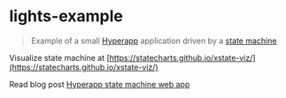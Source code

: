 # lights-example

> Example of a small [Hyperapp](https://github.com/jorgebucaran/hyperapp) application driven by a [state machine](https://github.com/davidkpiano/xstate)

Visualize state machine at [https://statecharts.github.io/xstate-viz/](https://statecharts.github.io/xstate-viz/)

Read blog post [Hyperapp state machine web app](https://glebbahmutov.com/blog/hyperapp-state-machine/)
